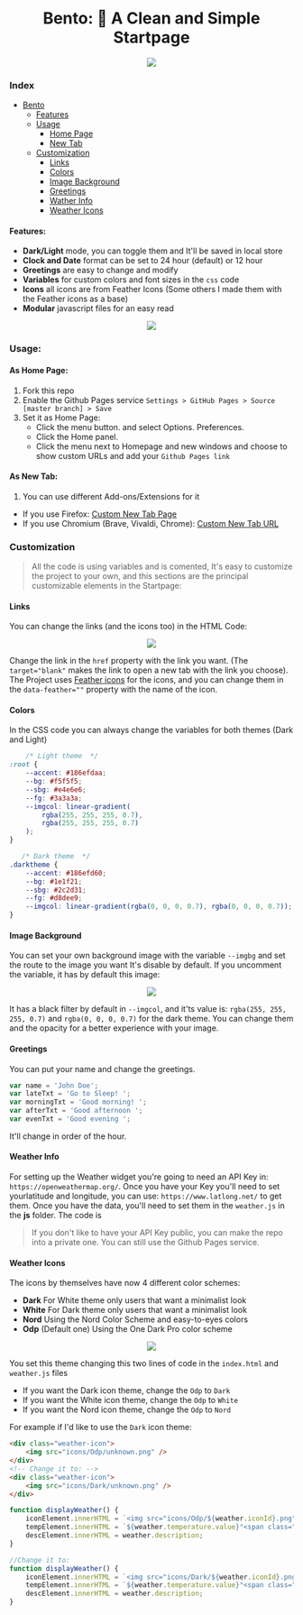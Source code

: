     
<div align="center">
<h1>Bento: 🍱 A Clean and Simple Startpage</h1>
</div>

<p align="center">
  <img src="https://github.com/MiguelRAvila/Bento/blob/master/assets/preview.png">
</p>

### Index

-   [Bento](#)
    -   [Features](#features)
    -   [Usage](#usage)
         - [Home Page](#as-home-page)
         - [New Tab](#as-new-tab)
    -   [Customization](#customization)
         - [Links](#links)
         - [Colors](#colors)
         - [Image Background](#image-background)
         - [Greetings](#greetings)
         - [Wather Info](#weather-info)
         - [Weather Icons](#weather-icons)
#### Features:

-   **Dark/Light** mode, you can toggle them and It'll be saved in local store
-   **Clock and Date** format can be set to 24 hour (default) or 12 hour
-   **Greetings** are easy to change and modify
-   **Variables** for custom colors and font sizes in the `css` code
-   **Icons** all icons are from Feather Icons (Some others I made them with the Feather icons as a base)
-   **Modular** javascript files for an easy read

<p align="center">
  <img src="https://github.com/MiguelRAvila/Bento/blob/master/assets/preview.gif">
</p>

### Usage:

#### As Home Page:
1. Fork this repo
2. Enable the Github Pages service `Settings > GitHub Pages > Source [master branch] > Save`
3. Set it as Home Page:
    - Click the menu button. and select Options. Preferences.
    - Click the Home panel.
    - Click the menu next to Homepage and new windows and choose to show custom URLs and add your `Github Pages link`

#### As New Tab:
1. You can use different Add-ons/Extensions for it
  - If you use Firefox: [Custom New Tab Page](https://addons.mozilla.org/en-US/firefox/addon/custom-new-tab-page/?src=search)
  - If you use Chromium (Brave, Vivaldi, Chrome): [Custom New Tab URL](https://chrome.google.com/webstore/detail/custom-new-tab-url/mmjbdbjnoablegbkcklggeknkfcjkjia)

### Customization

> All the code is using variables and is comented, It's easy to customize the project to your own, and this sections are the principal customizable elements in the Startpage:

#### Links
You can change the links (and the icons too) in the HTML Code:

<p align="center">
  <img src="https://github.com/MiguelRAvila/Bento/blob/master/assets/code1.png">
</p>

Change the link in the `href` property with the link you want. (The `target="blank"` makes the link to open a new tab with the link you choose). 
The Project uses [Feather icons](https://feathericons.com/) for the icons, and you can change them in the `data-feather=""` property with the name of the icon. 


#### Colors
In the CSS code you can always change the variables for both themes (Dark and Light)

```css
    /* Light theme  */
:root {
    --accent: #186efdaa;
    --bg: #f5f5f5;
    --sbg: #e4e6e6;
    --fg: #3a3a3a;
    --imgcol: linear-gradient(
        rgba(255, 255, 255, 0.7),
        rgba(255, 255, 255, 0.7)
    );
}

   /* Dark theme  */
.darktheme {
    --accent: #186efd60;
    --bg: #1e1f21;
    --sbg: #2c2d31;
    --fg: #d8dee9;
    --imgcol: linear-gradient(rgba(0, 0, 0, 0.7), rgba(0, 0, 0, 0.7));
}
```



#### Image Background

You can set your own background image with the variable `--imgbg` and set the route to the image you want It's disable by default. If you uncomment the variable, it has by default this image: 

<p align="center">
  <img src="https://github.com/MiguelRAvila/Bento/blob/master/assets/previewbg.png">
</p>

It has a black filter by default in `--imgcol`, and it'ts value is: `rgba(255, 255, 255, 0.7)` and `rgba(0, 0, 0, 0.7)` for the dark theme. You can change them and the opacity for a better experience with your image.

#### Greetings
You can put your name and change the greetings.

```js
var name = 'John Doe'; 
var lateTxt = 'Go to Sleep! ';
var morningTxt = 'Good morning! ';
var afterTxt = 'Good afternoon ';
var evenTxt = 'Good evening ';
```

It'll change in order of the hour.

#### Weather Info

For setting up the Weather widget you're going to need an API Key in: `https://openweathermap.org/`. Once you have your Key you'll need to set yourlatitude and longitude, you can use: `https://www.latlong.net/` to get them. Once you have the data, you'll need to set them in the `weather.js` in the **js** folder. The code is 

> If you don't like to have your API Key public, you can make the repo into a private one. You can still use the Github Pages service.

#### Weather Icons

The icons by themselves have now 4 different color schemes:

- **Dark** For White theme only users that want a minimalist look
- **White** For Dark theme only users that want a minimalist look
- **Nord** Using the Nord Color Scheme and easy-to-eyes colors
- **Odp** (Default one) Using the One Dark Pro color scheme

<p align="center">
  <img src="https://github.com/MiguelRAvila/Bento/blob/master/assets/previewico.png">
</p>

You set this theme changing this two lines of code in the `index.html` and `weather.js` files

- If you want the Dark icon theme, change the `Odp` to `Dark`
- If you want the White icon theme, change the `Odp` to `White`
- If you want the Nord icon theme, change the `Odp` to `Nord`

For example if I'd like to use the `Dark` icon theme:

```html
<div class="weather-icon">
    <img src="icons/Odp/unknown.png" />
</div>
<!-- Change it to: -->
<div class="weather-icon">
    <img src="icons/Dark/unknown.png" />
</div>
```

```js
function displayWeather() {
    iconElement.innerHTML = `<img src="icons/Odp/${weather.iconId}.png"/>`;
    tempElement.innerHTML = `${weather.temperature.value}°<span class="darkfg">${tempUnit}</span>`;
    descElement.innerHTML = weather.description;
}

//Change it to:
function displayWeather() {
    iconElement.innerHTML = `<img src="icons/Dark/${weather.iconId}.png"/>`;
    tempElement.innerHTML = `${weather.temperature.value}°<span class="darkfg">${tempUnit}</span>`;
    descElement.innerHTML = weather.description;
}
```